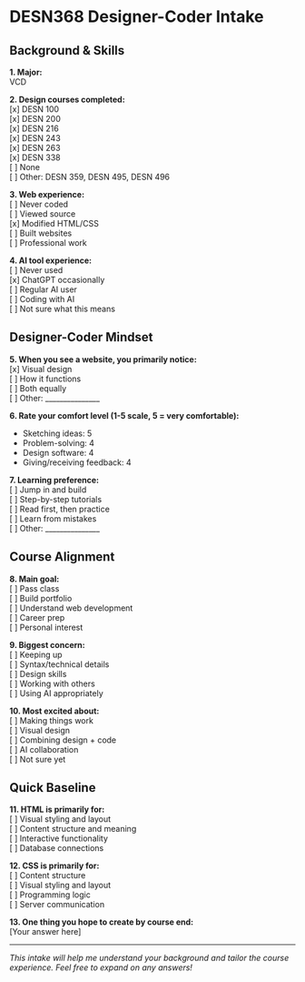 # DESN368 Designer-Coder Intake

## Background & Skills

**1. Major:**  
VCD

**2. Design courses completed:**  
[x] DESN 100  
[x] DESN 200  
[x] DESN 216  
[x] DESN 243  
[x] DESN 263  
[x] DESN 338  
[ ] None  
[ ] Other: DESN 359, DESN 495, DESN 496

**3. Web experience:**  
[ ] Never coded  
[ ] Viewed source  
[x] Modified HTML/CSS  
[ ] Built websites  
[ ] Professional work

**4. AI tool experience:**  
[ ] Never used  
[x] ChatGPT occasionally  
[ ] Regular AI user  
[ ] Coding with AI  
[ ] Not sure what this means

## Designer-Coder Mindset

**5. When you see a website, you primarily notice:**  
[x] Visual design  
[ ] How it functions  
[ ] Both equally  
[ ] Other: _______________

**6. Rate your comfort level (1-5 scale, 5 = very comfortable):**  
- Sketching ideas: 5 
- Problem-solving: 4 
- Design software: 4  
- Giving/receiving feedback: 4

**7. Learning preference:**  
[ ] Jump in and build  
[ ] Step-by-step tutorials  
[ ] Read first, then practice  
[ ] Learn from mistakes  
[ ] Other: _______________

## Course Alignment

**8. Main goal:**  
[ ] Pass class  
[ ] Build portfolio  
[ ] Understand web development  
[ ] Career prep  
[ ] Personal interest

**9. Biggest concern:**  
[ ] Keeping up  
[ ] Syntax/technical details  
[ ] Design skills  
[ ] Working with others  
[ ] Using AI appropriately

**10. Most excited about:**  
[ ] Making things work  
[ ] Visual design  
[ ] Combining design + code  
[ ] AI collaboration  
[ ] Not sure yet

## Quick Baseline

**11. HTML is primarily for:**  
[ ] Visual styling and layout  
[ ] Content structure and meaning  
[ ] Interactive functionality  
[ ] Database connections

**12. CSS is primarily for:**  
[ ] Content structure  
[ ] Visual styling and layout  
[ ] Programming logic  
[ ] Server communication

**13. One thing you hope to create by course end:**  
[Your answer here]

---
*This intake will help me understand your background and tailor the course experience. Feel free to expand on any answers!*

